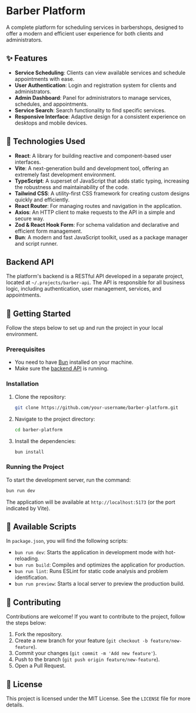 # Barber Platform

A complete platform for scheduling services in barbershops, designed to offer a modern and efficient user experience for both clients and administrators.

## ✨ Features

- **Service Scheduling**: Clients can view available services and schedule appointments with ease.
- **User Authentication**: Login and registration system for clients and administrators.
- **Admin Dashboard**: Panel for administrators to manage services, schedules, and appointments.
- **Service Search**: Search functionality to find specific services.
- **Responsive Interface**: Adaptive design for a consistent experience on desktops and mobile devices.

## 🚀 Technologies Used

- **React**: A library for building reactive and component-based user interfaces.
- **Vite**: A next-generation build and development tool, offering an extremely fast development environment.
- **TypeScript**: A superset of JavaScript that adds static typing, increasing the robustness and maintainability of the code.
- **Tailwind CSS**: A utility-first CSS framework for creating custom designs quickly and efficiently.
- **React Router**: For managing routes and navigation in the application.
- **Axios**: An HTTP client to make requests to the API in a simple and secure way.
- **Zod & React Hook Form**: For schema validation and declarative and efficient form management.
- **Bun**: A modern and fast JavaScript toolkit, used as a package manager and script runner.

## Backend API

The platform's backend is a RESTful API developed in a separate project, located at `~/.projects/barber-api`. The API is responsible for all business logic, including authentication, user management, services, and appointments.

## 🏁 Getting Started

Follow the steps below to set up and run the project in your local environment.

### Prerequisites

- You need to have [Bun](https://bun.sh/) installed on your machine.
- Make sure the [backend API](https://github.com/your-username/barber-api) is running.

### Installation

1. Clone the repository:
   ```sh
   git clone https://github.com/your-username/barber-platform.git
   ```
2. Navigate to the project directory:
   ```sh
   cd barber-platform
   ```
3. Install the dependencies:
   ```sh
   bun install
   ```

### Running the Project

To start the development server, run the command:

```sh
bun run dev
```

The application will be available at `http://localhost:5173` (or the port indicated by Vite).

## 📜 Available Scripts

In `package.json`, you will find the following scripts:

- `bun run dev`: Starts the application in development mode with hot-reloading.
- `bun run build`: Compiles and optimizes the application for production.
- `bun run lint`: Runs ESLint for static code analysis and problem identification.
- `bun run preview`: Starts a local server to preview the production build.

## 🤝 Contributing

Contributions are welcome! If you want to contribute to the project, follow the steps below:

1. Fork the repository.
2. Create a new branch for your feature (`git checkout -b feature/new-feature`).
3. Commit your changes (`git commit -m 'Add new feature'`).
4. Push to the branch (`git push origin feature/new-feature`).
5. Open a Pull Request.

## 📝 License

This project is licensed under the MIT License. See the `LICENSE` file for more details.